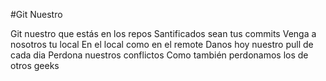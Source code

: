 #Git Nuestro

Git nuestro que estás en los repos
Santificados sean tus commits
Venga a nosotros tu local
En el local como en el remote
Danos hoy nuestro pull de cada dia
Perdona nuestros conflictos
Como también perdonamos los de otros geeks